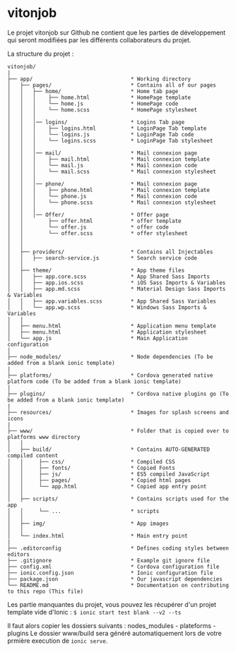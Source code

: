 # vitonjob

Le projet vitonjob sur Github ne contient que les parties de développement qui seront modifiées par les différents
collaborateurs du projet.

La structure du projet :
  
  `vitonjob/`  
`|`  
`├── app/                               * Working directory`  
`│   ├── pages/                         * Contains all of our pages`  
`│   │   ├── home/                      * Home tab page`  
`│   │   │    ├── home.html             * HomePage template`  
`│   │   │    └── home.js               * HomePage code`  
`│   │   │    └── home.scss             * HomePage stylesheet`  
`│   │   │`  
`│   │   │── logins/                    * Logins Tab page`  
`│   │   │    ├── logins.html           * LoginPage Tab template`  
`│   │   │    └── logins.js             * LoginPage Tab code`  
`│   │   │    └── logins.scss           * LoginPage Tab stylesheet`  
`│   │   │`  
`│   │   │── mail/                      * Mail connexion page`  
`│   │   │    ├── mail.html             * Mail connexion template`  
`│   │   │    └── mail.js               * Mail connexion code`  
`│   │   │    └── mail.scss             * Mail connexion stylesheet`  
`│   │   │`  
`│   │   │── phone/                     * Mail connexion page`  
`│   │   │    ├── phone.html            * Mail connexion template`  
`│   │   │    └── phone.js              * Mail connexion code`  
`│   │   │    └── phone.scss            * Mail connexion stylesheet`  
`│   │   │`  
`│   │   │── Offer/                     * Offer page`  
`│   │        ├── offer.html            * offer template`  
`│   │        └── offer.js              * offer code`  
`│   │        └── offer.scss            * offer stylesheet`  
`│   │`  
`│   │`  
`│   ├── providers/                     * Contains all Injectables`  
`│   │   ├── search-service.js          * Search service code`  
`│   │`  
`│   ├── theme/                         * App theme files`  
`│   │   ├── app.core.scss              * App Shared Sass Imports`  
`│   │   ├── app.ios.scss               * iOS Sass Imports & Variables`  
`│   │   ├── app.md.scss                * Material Design Sass Imports & Variables`  
`│   │   ├── app.variables.scss         * App Shared Sass Variables`  
`│   │   └── app.wp.scss                * Windows Sass Imports & Variables`  
`│   │`  
`│   ├── menu.html                      * Application menu template`  
`│   ├── menu.html                      * Application stylesheet`  
`│   └── app.js                         * Main Application configuration`  
`│`  
`├── node_modules/                      * Node dependencies (To be added from a blank ionic template)`  
`|`  
`├── platforms/                         * Cordova generated native platform code (To be added from a blank ionic template)`  
`|`  
`├── plugins/                           * Cordova native plugins go (To be added from a blank ionic template)`  
`|`  
`├── resources/                         * Images for splash screens and icons`  
`|`  
`├── www/                               * Folder that is copied over to platforms www directory`  
`│   │`  
`│   ├── build/                         * Contains AUTO-GENERATED compiled content`  
`│   │     ├── css/                     * Compiled CSS`  
`│   │     ├── fonts/                   * Copied Fonts`  
`│   │     ├── js/                      * ES5 compiled JavaScript`  
`│   │     ├── pages/                   * Copied html pages`  
`│   │     └── app.html                 * Copied app entry point`  
`│   │`  
`│   ├── scripts/                       * Contains scripts used for the app`  
`│   │     └── ...                      * scripts`  
`│   │`  
`│   ├── img/                           * App images`  
`│   │`  
`│   └── index.html                     * Main entry point`  
`|`  
`├── .editorconfig                      * Defines coding styles between editors`  
`├── .gitignore                         * Example git ignore file`  
`├── config.xml                         * Cordova configuration file`  
`├── ionic.config.json                  * Ionic configuration file`  
`├── package.json                       * Our javascript dependencies`  
`└── README.md                          * Documentation on contributing to this repo (This file)`  

Les partie manquantes du projet, vous pouvez les récupérer d'un projet template vide d'Ionic : 
`$ ionic start test blank --v2 --ts`

Il faut alors copier les dossiers suivants : nodes_modules - plateforms - plugins
Le dossier www/build sera généré automatiquement lors de votre prmière execution de `ionic serve`.
